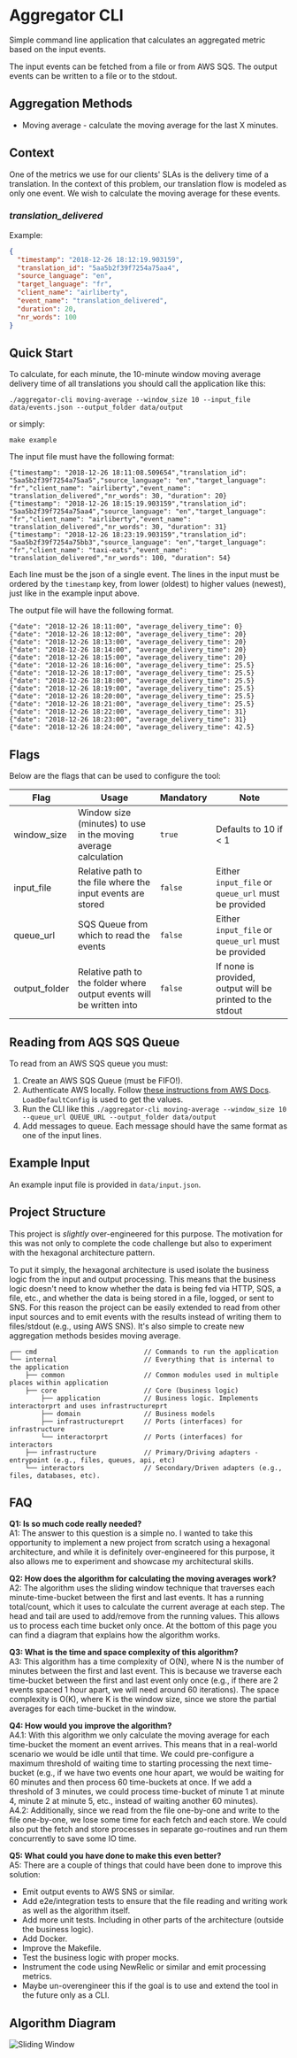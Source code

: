 # Aggregator CLI

Simple command line application that calculates an aggregated metric based on the input events.

The input events can be fetched from a file or from AWS SQS. The output events can be written to a file or to the stdout.

## Aggregation Methods

- Moving average - calculate the moving average for the last X minutes.

## Context

One of the metrics we use for our clients' SLAs is the delivery time of a translation. In the context of this problem,
our translation flow is modeled as only one event. We wish to calculate the moving average for these events.

### _translation_delivered_

Example:

```json
{
  "timestamp": "2018-12-26 18:12:19.903159",
  "translation_id": "5aa5b2f39f7254a75aa4",
  "source_language": "en",
  "target_language": "fr",
  "client_name": "airliberty",
  "event_name": "translation_delivered",
  "duration": 20,
  "nr_words": 100
}
```

## Quick Start

To calculate, for each minute, the 10-minute window moving average delivery time of all translations you should call the
application like this:

    ./aggregator-cli moving-average --window_size 10 --input_file data/events.json --output_folder data/output

or simply:

    make example

The input file must have the following format:

```
{"timestamp": "2018-12-26 18:11:08.509654","translation_id": "5aa5b2f39f7254a75aa5","source_language": "en","target_language": "fr","client_name": "airliberty","event_name": "translation_delivered","nr_words": 30, "duration": 20}
{"timestamp": "2018-12-26 18:15:19.903159","translation_id": "5aa5b2f39f7254a75aa4","source_language": "en","target_language": "fr","client_name": "airliberty","event_name": "translation_delivered","nr_words": 30, "duration": 31}
{"timestamp": "2018-12-26 18:23:19.903159","translation_id": "5aa5b2f39f7254a75bb3","source_language": "en","target_language": "fr","client_name": "taxi-eats","event_name": "translation_delivered","nr_words": 100, "duration": 54}
```

Each line must be the json of a single event. The lines in the input must be ordered by the `timestamp` key, from lower
(oldest) to higher values (newest), just like in the example input above.

The output file will have the following format.

```
{"date": "2018-12-26 18:11:00", "average_delivery_time": 0}
{"date": "2018-12-26 18:12:00", "average_delivery_time": 20}
{"date": "2018-12-26 18:13:00", "average_delivery_time": 20}
{"date": "2018-12-26 18:14:00", "average_delivery_time": 20}
{"date": "2018-12-26 18:15:00", "average_delivery_time": 20}
{"date": "2018-12-26 18:16:00", "average_delivery_time": 25.5}
{"date": "2018-12-26 18:17:00", "average_delivery_time": 25.5}
{"date": "2018-12-26 18:18:00", "average_delivery_time": 25.5}
{"date": "2018-12-26 18:19:00", "average_delivery_time": 25.5}
{"date": "2018-12-26 18:20:00", "average_delivery_time": 25.5}
{"date": "2018-12-26 18:21:00", "average_delivery_time": 25.5}
{"date": "2018-12-26 18:22:00", "average_delivery_time": 31}
{"date": "2018-12-26 18:23:00", "average_delivery_time": 31}
{"date": "2018-12-26 18:24:00", "average_delivery_time": 42.5}
```

## Flags

Below are the flags that can be used to configure the tool:

| Flag          | Usage                                                                | Mandatory | Note                                                      |
| ------------- | -------------------------------------------------------------------- | --------- | --------------------------------------------------------- |
| window_size   | Window size (minutes) to use in the moving average calculation       | `true`    | Defaults to 10 if < 1                                     |
| input_file    | Relative path to the file where the input events are stored          | `false`   | Either `input_file` or `queue_url` must be provided       |
| queue_url     | SQS Queue from which to read the events                              | `false`   | Either `input_file` or `queue_url` must be provided       |
| output_folder | Relative path to the folder where output events will be written into | `false`   | If none is provided, output will be printed to the stdout |

## Reading from AQS SQS Queue

To read from an AWS SQS queue you must:

1. Create an AWS SQS Queue (must be FIFO!).
2. Authenticate AWS locally. Follow [these instructions from AWS Docs](https://docs.aws.amazon.com/sdk-for-go/v1/developer-guide/configuring-sdk.html). `LoadDefaultConfig` is used to get the values.
3. Run the CLI like this `./aggregator-cli moving-average --window_size 10 --queue_url QUEUE_URL --output_folder data/output`
4. Add messages to queue. Each message should have the same format as one of the input lines.

## Example Input

An example input file is provided in `data/input.json`.

## Project Structure

This project is _slightly_ over-engineered for this purpose. The motivation for this was not only to complete
the code challenge but also to experiment with the hexagonal architecture pattern.

To put it simply, the hexagonal architecture is used isolate the business logic from the input and output processing. This
means that the business logic doesn't need to know whether the data is being fed via HTTP, SQS, a file, etc., and whether
the data is being stored in a file, logged, or sent to SNS.
For this reason the project can be easily extended to read from other input sources and to emit events with the results
instead of writing them to files/stdout (e.g., using AWS SNS). It's also simple to create new aggregation methods besides
moving average.

```
┌── cmd                           // Commands to run the application
└── internal                      // Everything that is internal to the application
    ├── common                    // Common modules used in multiple places within application
    ├── core                      // Core (business logic)
        ├── application           // Business logic. Implements interactorprt and uses infrastructureprt
        ├── domain                // Business models
        ├── infrastructureprt     // Ports (interfaces) for infrastructure
        └── interactorprt         // Ports (interfaces) for interactors
    ├── infrastructure            // Primary/Driving adapters - entrypoint (e.g., files, queues, api, etc)
    └── interactors               // Secondary/Driven adapters (e.g., files, databases, etc).
```

## FAQ

**Q1: Is so much code really needed?**  
A1: The answer to this question is a simple no. I wanted to take this opportunity to implement a new project
from scratch using a hexagonal architecture, and while it is definitely over-engineered for this purpose, it also allows
me to experiment and showcase my architectural skills.

**Q2: How does the algorithm for calculating the moving averages work?**  
A2: The algorithm uses the sliding window technique that traverses each minute-time-bucket between the first and last
events. It has a running total/count, which it uses to calculate the current average at each step. The head and tail are
used to add/remove from the running values. This allows us to process each time bucket only once. At the bottom of this
page you can find a diagram that explains how the algorithm works.

**Q3: What is the time and space complexity of this algorithm?**  
A3: This algorithm has a time complexity of O(N), where N is the number of minutes between the first and last event.
This is because we traverse each time-bucket between the first and last event only once (e.g., if there are 2 events
spaced 1 hour apart, we will need around 60 iterations). The space complexity is O(K), where K is the window size,
since we store the partial averages for each time-bucket in the window.

**Q4: How would you improve the algorithm?**  
A4.1: With this algorithm we only calculate the moving average for each time-bucket the moment an event arrives. This
means that in a real-world scenario we would be idle until that time. We could pre-configure a maximum threshold of
waiting time to starting processing the next time-bucket (e.g., if we have two events one hour apart, we would be
waiting for 60 minutes and then process 60 time-buckets at once. If we add a threshold of 3 minutes, we could process
time-bucket of minute 1 at minute 4, minute 2 at minute 5, etc., instead of waiting another 60 minutes).  
A4.2: Additionally, since we read from the file one-by-one and write to the file one-by-one, we lose some time for each
fetch and each store. We could also put the fetch and store processes in separate go-routines and run them concurrently to
save some IO time.

**Q5: What could you have done to make this even better?**  
A5: There are a couple of things that could have been done to improve this solution:

- Emit output events to AWS SNS or similar.
- Add e2e/integration tests to ensure that the file reading and writing work as well as the algorithm
  itself.
- Add more unit tests. Including in other parts of the architecture (outside the business logic).
- Add Docker.
- Improve the Makefile.
- Test the business logic with proper mocks.
- Instrument the code using NewRelic or similar and emit processing metrics.
- Maybe un-overengineer this if the goal is to use and extend the tool in the future only as a CLI.

## Algorithm Diagram

![Sliding Window](sliding_window.png)
